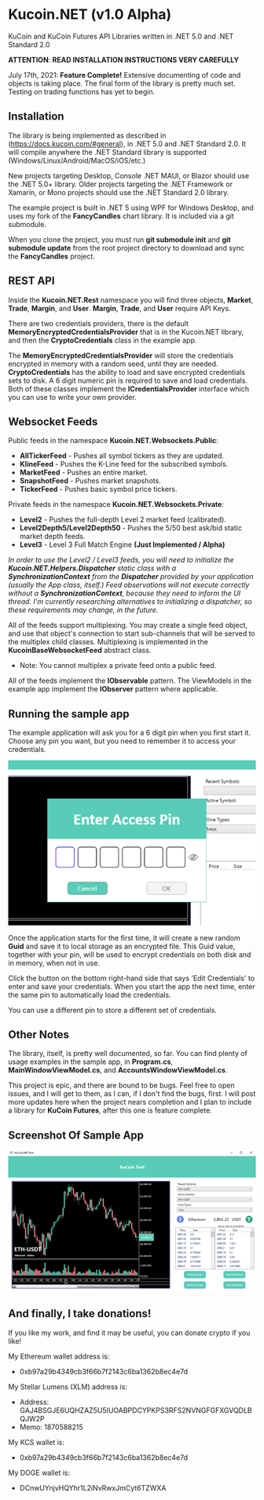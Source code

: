 # Kucoin.NET (v1.0 Alpha)
KuCoin and KuCoin Futures API Libraries written in .NET 5.0 and .NET Standard 2.0

__ATTENTION__: __READ INSTALLATION INSTRUCTIONS VERY CAREFULLY__

July 17th, 2021: __Feature Complete!__ Extensive documenting of code and objects is taking place.  The final form of the library is pretty much set. Testing on trading functions has yet to begin.

## Installation

The library is being implemented as described in (https://docs.kucoin.com/#general), in .NET 5.0 and .NET Standard 2.0.  It will compile anywhere the .NET Standard library is supported (Windows/Linux/Android/MacOS/iOS/etc.)

New projects targeting Desktop, Console .NET MAUI, or Blazor should use the .NET 5.0+ library.  Older projects targeting the .NET Framework or Xamarin, or Mono projects should use the .NET Standard 2.0 library.

The example project is built in .NET 5 using WPF for Windows Desktop, and uses my fork of the __FancyCandles__ chart library. It is included via a git submodule.

When you clone the project, you must run __git submodule init__ and __git submodule update__ from the root project directory to download and sync the __FancyCandles__ project.

## REST API 

Inside the __Kucoin.NET.Rest__ namespace you will find three objects, __Market__, __Trade__, __Margin__, and __User__.  __Margin__, __Trade__, and __User__ require API Keys.  

There are two credentials providers, there is the default __MemoryEncryptedCredentialsProvider__ that is in the Kucoin.NET library, and then the __CryptoCredentials__ class in the example app.

The __MemoryEncryptedCredentialsProvider__ will store the credentials encrypted in memory with a random seed, until they are needed.  __CryptoCredentials__ has the ability to load and save encrypted credentials sets to disk.  A 6 digit numeric pin is required to save and load credentials.  Both of these classes implement the __ICredentialsProvider__ interface which you can use to write your own provider.

## Websocket Feeds

Public feeds in the namespace __Kucoin.NET.Websockets.Public__:

  - __AllTickerFeed__ - Pushes all symbol tickers as they are updated.
  - __KlineFeed__ - Pushes the K-Line feed for the subscribed symbols.
  - __MarketFeed__ - Pushes an entire market.
  - __SnapshotFeed__ - Pushes market snapshots.
  - __TickerFeed__ - Pushes basic symbol price tickers.

Private feeds in the namespace __Kucoin.NET.Websockets.Private__:

  - __Level2__ - Pushes the full-depth Level 2 market feed (calibrated).
  - __Level2Depth5/Level2Depth50__ - Pushes the 5/50 best ask/bid static market depth feeds.
  - __Level3__ - Level 3 Full Match Engine __(Just Implemented / Alpha)__

_In order to use the Level2 / Level3 feeds, you will need to initialize the __Kucoin.NET.Helpers.Dispatcher__ static class with a __SynchronizationContext__ from the __Dispatcher__ provided by your application (usually the App class, itself.)  Feed observations will not execute correctly without a __SynchronizationContext__, because they need to inform the UI thread. I'm currently researching alternatives to initializing a dispatcher, so these requirements may change, in the future._

All of the feeds support multiplexing.  You may create a single feed object, and use that object's connection to start sub-channels that will be served to the multiplex child classes.  Multiplexing is implemented in the __KucoinBaseWebsocketFeed__ abstract class.  
  
  * Note: You cannot multiplex a private feed onto a public feed.

All of the feeds implement the __IObservable<T>__ pattern.  The ViewModels in the example app implement the __IObserver<T>__ pattern where applicable.

## Running the sample app

The example application will ask you for a 6 digit pin when you first start it.  Choose any pin you want, but you need to remember it to access your credentials.

![](docs/Sample2.png?raw=true)

Once the application starts for the first time, it will create a new random __Guid__ and save it to local storage as an encrypted file. This Guid value, together with your pin, will be used to encrypt credentials on both disk and in memory, when not in use.  

Click the button on the bottom right-hand side that says 'Edit Credentials' to enter and save your credentials.  When you start the app the next time, enter the same pin to automatically load the credentials.

You can use a different pin to store a different set of credentials.  

## Other Notes

The library, itself, is pretty well documented, so far.  You can find plenty of usage examples in the sample app, in __Program.cs__, __MainWindowViewModel.cs__, and __AccountsWindowViewModel.cs__.

This project is epic, and there are bound to be bugs.  Feel free to open issues, and I will get to them, as I can, if I don't find the bugs, first.  I will post more updates here when the project nears completion and I plan to include a library for __KuCoin Futures__, after this one is feature complete.  

## Screenshot Of Sample App

![](docs/Sample1.png?raw=true)

## And finally, I take donations!  

If you like my work, and find it may be useful, you can donate crypto if you like!

My Ethereum wallet address is: 
  - 0xb97a29b4349cb3f66b7f2143c6ba1362b8ec4e7d

My Stellar Lumens (XLM) address is:
  - Address: GAJ4BSGJE6UQHZAZ5U5IUOABPDCYPKPS3RFS2NVNGFGFXGVQDLBQJW2P
  - Memo: 1870588215

My KCS wallet is:
  - 0xb97a29b4349cb3f66b7f2143c6ba1362b8ec4e7d

My DOGE wallet is:
  - DCnwUYnjvHQYhr1L2iNvRwxJmCyt6TZWXA
   


